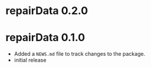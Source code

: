 # repairData 0.2.0


# repairData 0.1.0

* Added a `NEWS.md` file to track changes to the package.
* initial release
